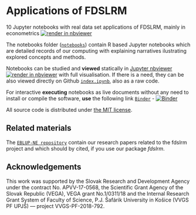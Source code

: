 # Applications of FDSLRM

10 Jupyter notebooks with real data set applications of FDSLRM, mainly in econometrics [![render in nbviewer](misc/nbviewer_badge.svg)](https://nbviewer.jupyter.org/github/fdslrm/EBLUP-NE/blob/master/index.ipynb)  
  
The notebooks folder ([`notebooks`](notebooks)) contain R based Jupyter notebooks which are detailed records of our computing 
with explaining narratives ilustrating explored concepts and methods. 

Notebooks can be studied and **viewed** statically in [Jupyter nbviewer](https://nbviewer.jupyter.org/github/fdslrm/applications/blob/master/index.ipynb) [![render in nbviewer](misc/nbviewer_badge.svg)](https://nbviewer.jupyter.org/github/fdslrm/applications/blob/master/index.ipynb) with full visualisation. If there is a need, they can be also viewed directly on Github [`index.ipynb`](index.ipynb), also as a raw code. 

For interactive **executing** notebooks as live documents without any need to install or compile the software,
**use** the following link [`Binder`](https://mybinder.org/v2/gh/fdslrm/applications/master?filepath=index.ipynb) - [![Binder](https://mybinder.org/badge_logo.svg)](https://mybinder.org/v2/gh/fdslrm/applications/master?filepath=index.ipynb)
 
All source code is distributed under [the MIT license](https://choosealicense.com/licenses/mit/).

## Related materials

The [`EBLUP-NE repository`](https://github.com/fdslrm/EBLUP-NE) contain our research papers related to the fdslrm project
and which should by cited, if you use our package *fdslrm*.

## Acknowledgements

This work was supported by the Slovak Research and Development Agency under the contract No. APVV-17-0568, the Scientific Grant Agency 
of the Slovak Republic (VEGA), VEGA grant No.1/0311/18 and the Internal Research Grant System of Faculty of Science, P.J. Šafárik  University in Košice (VVGS PF UPJŠ) &mdash; project VVGS-PF-2018-792.